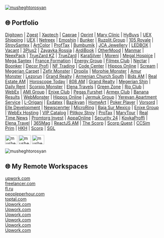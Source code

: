 <p align="left"> <a href="https://github.com/ryo-ma/github-profile-trophy"><img src="https://github-profile-trophy.vercel.app/?username=musheghtorosyan&theme=matrix&no-frame=true" alt="musheghtorosyan" /></a> </p>



## 🌐 Portfolio

[Digitown](https://digitown.am) | [Zgest](https://zgest.com) | [Xaotech](https://xaotech.io) | [Caprae](https://caprae.am) | [Oprint](https://oprint.am) | [Mary Clinic](https://maryclinic.am) | [HyBuys](https://hybuys.com) | [UEX Shipping](https://uexshipping.com) | [UEX](https://uex.am) | [Netreex](https://netreex.eu) | [Emoshin](https://emoshin.am) | [Bunker](https://bunker.am) | [Ruzplit Group](https://ruzplitgroup.ru) | [105 Royale](https://105royale.com) | [StroySantex](https://stroysantex.ru) | [ArtColor](https://artcolor.am) | [ProfTax](https://proftax.am) | [Bumbumik](https://bumbumik.am) | [JCA Jewellery](https://jcajewellery.com) | [LEDBOX](https://ledbox.am) | [Vacant](https://vacant.am) | [3Plus2](https://3plus2.house) | [Zayavka Rossia](https://zayavka-rossia.ru) | [ArdiBook](https://ardibook.am) | [OtherMood](https://othermood.am) | [Manmar](https://manmar.am) | [NeexPack](https://neexpack.com) | [TrueZard KZ](https://truezard.kz) | [TrueZard](https://truezard.com) | [KaraSilver](https://karasilver.am) | [Moreni](https://moreni.am) | [Megal Hospice](https://megalhospice.com) | [Mega Santex](https://megasantex.ru) | [France Formation](https://franceformation.am) | [Energy Group](https://energygroup.com) | [Filmex Club](https://filmex.club) | [Nectar](http://nectar.am) | [Boonker](https://boonker.am) | [Decor Profi](https://decorprofi.ru) | [NF Trading](https://nftrading.com) | [Code Center](https://codecenter.am) | [Hippos Online](https://hippos.online) | [Scream](https://scream.am) | [Megerian Carpet](https://megeriancarpet.am) | [Zefir Monster](https://zefir.monster) | [Droplix](https://droplix.co) | [Morphie Monster](https://morphie.monster) | [Amur Monster](https://amur.monster) | [Lezorun](https://lezorun.ru) | [Grand Realty](https://grandrealty.am) | [Armenian Church South](http://armenianchurchsouth.ru) | [Bids AM](https://bids.am) | [Real Estate AM](https://real-estate.am) | [Horoscope Today](https://horoscop.today) | [808 AM](https://808.am) | [Grand Realty](https://grandrealty.am) | [Megerian Shin](https://megerianshin.am) | [Daily Rent](https://dailyrent.am) | [Scorpio Monster](https://scorpio.monster) | [Elena Travels](https://elenatravels.com) | [Green Zone](https://greenzone.am) | [Rio Club](https://rioclub.am) | [WebEx](https://webex.am) | [AMI Group](https://amigroup.am) | [Enixe Club](https://enixeclub.com) | [Pegas Furshet](https://pegas-furshet.com) | [Armex Club](https://armex.club) | [Banana Results](https://bananaresults.ru) | [WebMonster](https://webmonster.am) | [Hippos Online](https://hippos.online) | [Jermuk Group](https://jermukgroup.am) | [Yerevan Apartment Service](https://yerevanapartmentservece.am) | [L-Origani](https://l-origani.com) | [Exdatex](https://exdatex.com) | [Bazikyan](https://bazikyan.net) | [HomeArt](https://homeart.am) | [Poker Player](https://pokerplayer.am) | [Vorsord](https://vorsord.net) | [Elle Development](https://elledevelopment.com) | [Newscenrter](https://newscenrter.am) | [MicroRing](https://microring.am) | [Baja Sur Mexico](https://bajasurmexico.com) | [Enixe Group](https://enixegroup.com) | [WebEx Hosting](https://webex-hosting.com) | [VIP Catalog](https://vipcatalog.am) | [Plitkov Stroy](https://plitkovstroy.ru) | [ProTax](https://protax.am) | [MaryTour](https://marytour.am) | [Real Time News](https://realtimenews.club) | [Promtorg Invest](https://promtorginvest.ru) | [AppaOnline](https://appaonline.am) | [Security 24](https://security24.pro) | [KovkaProffi](https://kovkaproffi.ru) | [Elena Travel](https://elenatravel.am) | [365Mag](https://365mag.ru) | [ReactJS AM](https://reactjs.am) | [The Scorp](https://thescorp.io) | [Scorp Quest](https://scorp.quest) | [CCSim Prim](https://ccsimprim.com) | [HKH](https://hkh.am) | [Scorp](https://scorp.am) | [SGL](https://sgl.am)

<p align="left">
<a href="https://linkedin.com/in/musheghtorosyan" target="blank"><img align="center" src="https://raw.githubusercontent.com/rahuldkjain/github-profile-readme-generator/master/src/images/icons/Social/linked-in-alt.svg" alt="musheghtorosyan" height="30" width="40" /></a>
<a href="https://fb.com/musheghtorosyan" target="blank"><img align="center" src="https://raw.githubusercontent.com/rahuldkjain/github-profile-readme-generator/master/src/images/icons/Social/facebook.svg" alt="musheghtorosyan" height="30" width="40" /></a>
<a href="https://instagram.com/musheghtorosyan" target="blank"><img align="center" src="https://raw.githubusercontent.com/rahuldkjain/github-profile-readme-generator/master/src/images/icons/Social/instagram.svg" alt="musheghtorosyan" height="30" width="40" /></a>
</p>
<p align="left"> <img src="https://komarev.com/ghpvc/?username=musheghtorosyan&label=Profile%20views&color=0e75b6&style=flat" alt="musheghtorosyan" /> </p>
<!-- <p align="center"><img src="https://github-readme-streak-stats.herokuapp.com/?user=musheghtorosyan" alt="musheghtorosyan" /></p> -->
<!-- <p align="left"> <a href="https://twitter.com/" target="blank"><img src="https://img.shields.io/twitter/follow/?logo=twitter&style=for-the-badge" alt="" /></a> </p> -->
<!--<p><img align="center" src="https://github-readme-stats.vercel.app/api?username=musheghtorosyan&show_icons=true&locale=en&random=1" alt="musheghtorosyan" /></p>-->
<!--<p><img align="center" src="https://github-readme-stats.vercel.app/api/top-langs?username=musheghtorosyan&show_icons=true&locale=en&layout=compact&random=1" alt="musheghtorosyan" /></p>-->

## 🌐 My Remote Workspaces

<a href="https://linkedin.com/in/musheghtorosyan" target="blank">upwork.com</a><br>
<a href="https://linkedin.com/in/musheghtorosyan" target="blank">freelancer.com</a><br>
<a href="https://linkedin.com/in/musheghtorosyan" target="blank">fl.ru</a><br>
<a href="https://linkedin.com/in/musheghtorosyan" target="blank">peopleperhour.com</a><br>
<a href="https://linkedin.com/in/musheghtorosyan" target="blank">toptal.com</a><br>
<a href="https://linkedin.com/in/musheghtorosyan" target="blank">Upwork.com</a><br>
<a href="https://linkedin.com/in/musheghtorosyan" target="blank">Upwork.com</a><br>
<a href="https://linkedin.com/in/musheghtorosyan" target="blank">Upwork.com</a><br>
<a href="https://linkedin.com/in/musheghtorosyan" target="blank">Upwork.com</a><br>
<a href="https://linkedin.com/in/musheghtorosyan" target="blank">Upwork.com</a><br>
<a href="https://linkedin.com/in/musheghtorosyan" target="blank">Upwork.com</a><br>

